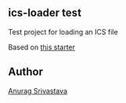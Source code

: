 ## ics-loader test
Test project for loading an ICS file

Based on [this starter](https://github.com/anuragsr/threejs-webpack-starter)

## Author
[Anurag Srivastava](https://www.envisagecyberart.in)

